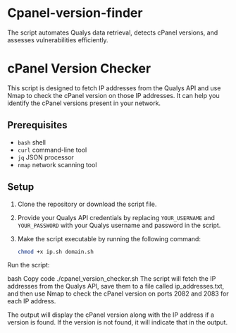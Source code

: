 # Cpanel-version-finder
The script automates Qualys data retrieval, detects cPanel versions, and assesses vulnerabilities efficiently.


# cPanel Version Checker

This script is designed to fetch IP addresses from the Qualys API and use Nmap to check the cPanel version on those IP addresses. It can help you identify the cPanel versions present in your network.

## Prerequisites

- `bash` shell
- `curl` command-line tool
- `jq` JSON processor
- `nmap` network scanning tool

## Setup

1. Clone the repository or download the script file.

2. Provide your Qualys API credentials by replacing `YOUR_USERNAME` and `YOUR_PASSWORD` with your Qualys username and password in the script.

3. Make the script executable by running the following command:

   ```bash
   chmod +x ip.sh domain.sh
Run the script:

bash
Copy code
./cpanel_version_checker.sh
The script will fetch the IP addresses from the Qualys API, save them to a file called ip_addresses.txt, and then use Nmap to check the cPanel version on ports 2082 and 2083 for each IP address.

The output will display the cPanel version along with the IP address if a version is found. If the version is not found, it will indicate that in the output.
